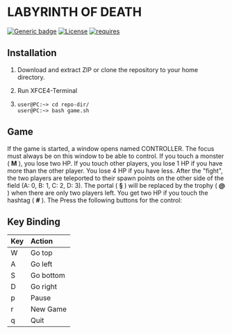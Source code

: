 # LABYRINTH OF DEATH #

[![Generic badge](https://img.shields.io/badge/version-v1.0.0-green.svg)](https://github.com/jcobs-engine/labyrinth_of_death/blob/master/LICENSE)
[![License](https://img.shields.io/badge/license-GNU%20General%20Public%20License%20v3.0-blue.svg)](https://github.com/jcobs-engine/labyrinth_of_death/blob/master/LICENSE)
[![requires](https://img.shields.io/badge/requires-XFCE4%20Terminal-black.svg)](https://github.com/jcobs-engine/labyrinth_of_death/blob/master/LICENSE)

## Installation ##

1. Download and extract ZIP or clone the repository to your home directory.

2. Run XFCE4-Terminal

3. ```shell
   user@PC:~> cd repo-dir/
   user@PC:~> bash game.sh
   ```

## Game ##

If the game is started, a window opens named CONTROLLER. The focus must always be on this window to be able to control. If you touch a monster ( **M** ), you lose two HP. If you touch other players, you lose 1 HP if you have more than the other player. You lose 4 HP if you have less. After the "fight", the two players are teleported to their spawn points on the other side of the field (A: 0, B: 1, C: 2, D: 3). The portal ( **§** ) will be replaced by the trophy ( **@** ) when there are only two players left. You get two HP if you touch the hashtag ( **#** ). The Press the following buttons for the control:

## Key Binding ##

| Key  | Action    |
| :--- | :-------- |
| W    | Go top    |
| A    | Go left   |
| S    | Go bottom |
| D    | Go right  |
| p    | Pause     |
| r    | New Game  |
| q    | Quit      |


